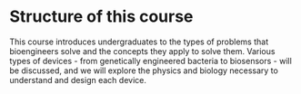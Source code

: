 Structure of this course
====================

This course introduces undergraduates to the types of problems that bioengineers solve and the concepts they apply to solve them. Various types of devices - from genetically engineered bacteria to biosensors - will be discussed, and we will explore the physics and biology necessary to understand and design each device. 
